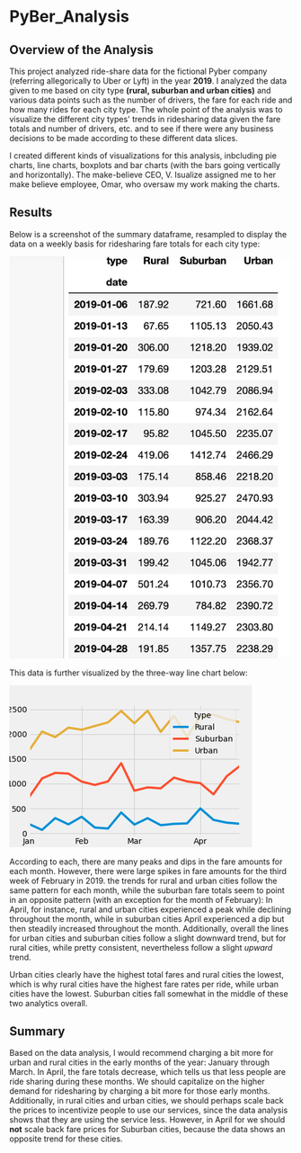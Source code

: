 # PyBer_Analysis

## Overview of the Analysis

This project analyzed ride-share data for the fictional Pyber company (referring allegorically to Uber or Lyft) in the year **2019**.
I analyzed the data given to me based on city type **(rural, suburban and urban cities)** and various data points such as the number of drivers, the fare for each ride and how many rides for each city type. The whole point of the analysis was to visualize the different city types' trends in ridesharing data given the fare totals and number of drivers, etc. and to see if there were any business decisions to be made according to these different data slices.

I created different kinds of visualizations for this analysis, inbcluding pie charts, line charts, boxplots and bar charts (with the bars going vertically and horizontally). The make-believe CEO, V. Isualize assigned me to her make believe employee, Omar, who oversaw my work making the charts. 

## Results

Below is a screenshot of the summary dataframe, resampled to display the data on a weekly basis for ridesharing fare totals for each city type:

![Summary DataFrame](https://github.com/Kyle2Miles93/PyBer_Analysis/blob/main/Summary%20dataframe-weekly.png)

This data is further visualized by the three-way line chart below:

![Line Chart summary visual](https://github.com/Kyle2Miles93/PyBer_Analysis/blob/main/analysis/PyBer_fare_summary.png)

According to each, there are many peaks and dips in the fare amounts for each month. However, there were large spikes in fare amounts for the third week of February in 2019. the trends for rural and urban cities follow the same pattern for each month, while the suburban fare totals seem to point in an opposite pattern (with an exception for the month of February): In April, for instance, rural and urban cities experienced a peak while declining throughout the month, while in suburban cities April experienced a dip but then steadily increased throughout the month. Additionally, overall the lines for urban cities and suburban cities follow a slight downward trend, but for rural cities, while pretty consistent, nevertheless follow a slight *upward* trend. 

Urban cities clearly have the highest total fares and rural cities the lowest, which is why rural cities have the highest fare rates per ride, while urban cities have the lowest. Suburban cities fall somewhat in the middle of these two analytics overall.

## Summary

Based on the data analysis, I would recommend charging a bit more for urban and rural cities in the early months of the year: January through March. In April, the fare totals decrease, which tells us that less people are ride sharing during these months. We should capitalize on the higher demand for ridesharing by charging a bit more for those early months. Additionally, in rural cities and urban cities, we should perhaps scale back the prices to incentivize people to use our services, since the data analysis shows that they are using the service less. However, in April for we should **not** scale back fare prices for Suburban cities, because the data shows an opposite trend for these cities.

